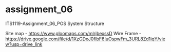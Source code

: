 # assignment_06
ITS1119-Assignment_06_POS System Structure


Site map - https://www.gloomaps.com/mlrjbexssD
Wire Frame - https://drive.google.com/file/d/1XzGDxJ0flbF6IuOspwFm_3URL8Zd1iqY/view?usp=drive_link
